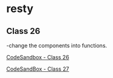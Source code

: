 # resty

## Class 26
-change the components into functions.

[CodeSandbox - Class 26](https://codesandbox.io/p/github/j-davitt/resty/main?file=%2FREADME.md&workspace=%257B%2522activeFileId%2522%253A%2522clfhmg2s20002g3ej9e1l01ux%2522%252C%2522openFiles%2522%253A%255B%2522%252FREADME.md%2522%255D%252C%2522sidebarPanel%2522%253A%2522EXPLORER%2522%252C%2522gitSidebarPanel%2522%253A%2522COMMIT%2522%252C%2522spaces%2522%253A%257B%2522clfhmg5ro000x356kvclq72pf%2522%253A%257B%2522key%2522%253A%2522clfhmg5ro000x356kvclq72pf%2522%252C%2522name%2522%253A%2522Default%2522%252C%2522devtools%2522%253A%255B%257B%2522key%2522%253A%2522clfhmg5ro000y356kwx1zndlj%2522%252C%2522type%2522%253A%2522PROJECT_SETUP%2522%252C%2522isMinimized%2522%253Afalse%257D%252C%257B%2522type%2522%253A%2522PREVIEW%2522%252C%2522taskId%2522%253A%2522start%2522%252C%2522port%2522%253A3000%252C%2522key%2522%253A%2522clfhmgvdb009k356kpuj7ycoo%2522%252C%2522isMinimized%2522%253Afalse%257D%252C%257B%2522type%2522%253A%2522TASK_LOG%2522%252C%2522taskId%2522%253A%2522start%2522%252C%2522key%2522%253A%2522clfhmgs01006c356kqirchm8e%2522%252C%2522isMinimized%2522%253Afalse%257D%255D%257D%257D%252C%2522currentSpace%2522%253A%2522clfhmg5ro000x356kvclq72pf%2522%252C%2522spacesOrder%2522%253A%255B%2522clfhmg5ro000x356kvclq72pf%2522%255D%252C%2522hideCodeEditor%2522%253Afalse%257D)

[CodeSandBox - Class 27](https://codesandbox.io/p/github/j-davitt/resty/state?file=%2FREADME.md&workspace=%257B%2522activeFileId%2522%253A%2522clfhmg2s20002g3ej9e1l01ux%2522%252C%2522openFiles%2522%253A%255B%255D%252C%2522sidebarPanel%2522%253A%2522EXPLORER%2522%252C%2522gitSidebarPanel%2522%253A%2522COMMIT%2522%252C%2522spaces%2522%253A%257B%2522clfiymond00lg356khbtmwtch%2522%253A%257B%2522key%2522%253A%2522clfiymond00lg356khbtmwtch%2522%252C%2522name%2522%253A%2522Default%2522%252C%2522devtools%2522%253A%255B%257B%2522key%2522%253A%2522clfiymond00lh356kwtjvk0gp%2522%252C%2522type%2522%253A%2522PROJECT_SETUP%2522%252C%2522isMinimized%2522%253Afalse%257D%252C%257B%2522type%2522%253A%2522PREVIEW%2522%252C%2522taskId%2522%253A%2522start%2522%252C%2522port%2522%253A3000%252C%2522key%2522%253A%2522clfiymond00li356ku0nmtv61%2522%252C%2522isMinimized%2522%253Afalse%257D%255D%257D%257D%252C%2522currentSpace%2522%253A%2522clfiymond00lg356khbtmwtch%2522%252C%2522spacesOrder%2522%253A%255B%2522clfiymond00lg356khbtmwtch%2522%255D%252C%2522hideCodeEditor%2522%253Afalse%257D)

